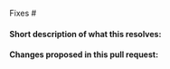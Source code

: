 <!--Thanks for sending a pull request! 
Please create an issue at https://github.com/openemr/openemr/issues/new/choose and then
-->

<!-- add that issue number that is fixed by this PR (In the form Fixes #123 -->
Fixes #

#### Short description of what this resolves:


#### Changes proposed in this pull request:
